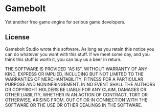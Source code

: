 Gamebolt
========

Yet another free game engine for serious game developers.

License
-------

Gamebolt Studio wrote this software. As long as you retain this notice you can do whatever you want with this stuff. If we meet some day, and you think this stuff is worth it, you can buy us a beer in return.

THE  SOFTWARE IS  PROVIDED  "AS  IS", WITHOUT  WARRANTY  OF ANY  KIND, EXPRESS OR  IMPLIED, INCLUDING  BUT NOT LIMITED  TO THE  WARRANTIES OF MERCHANTABILITY, FITNESS FOR A PARTICULAR PURPOSE AND NONINFRINGEMENT. IN NO EVENT  SHALL THE AUTHORS OR COPYRIGHT HOLDERS  BE LIABLE FOR ANY CLAIM, DAMAGES OR  OTHER LIABILITY, WHETHER IN AN  ACTION OF CONTRACT, TORT OR  OTHERWISE, ARISING  FROM, OUT  OF OR  IN CONNECTION  WITH THE SOFTWARE OR THE USE OR OTHER DEALINGS IN THE SOFTWARE.
